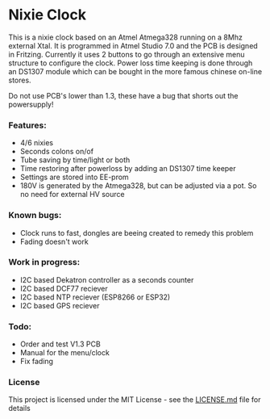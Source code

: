 # Nixie Clock

This is a nixie clock based on an Atmel Atmega328 running on a 8Mhz external Xtal. It is programmed in Atmel Studio 7.0
and the PCB is designed in Fritzing.
Currently it uses 2 buttons to go through an extensive menu structure to configure the clock.
Power loss time keeping is done through an DS1307 module which can be bought in the more famous chinese on-line stores.

Do not use PCB's lower than 1.3, these have a bug that shorts out the powersupply!

### Features:
* 4/6 nixies
* Seconds colons on/of
* Tube saving by time/light or both
* Time restoring after powerloss by adding an DS1307 time keeper
* Settings are stored into EE-prom
* 180V is generated by the Atmega328, but can be adjusted via a pot. So no need for external HV source
	
### Known bugs:
* Clock runs to fast, dongles are beeing created to remedy this problem
* Fading doesn't work
	
### Work in progress:
* I2C based Dekatron controller as a seconds counter
* I2C based DCF77 reciever
* I2C based NTP reciever (ESP8266 or ESP32)
* I2C based GPS reciever
	
### Todo:
* Order and test V1.3 PCB
* Manual for the menu/clock
* Fix fading

### License
This project is licensed under the MIT License - see the [LICENSE.md](LICENSE.md) file for details
